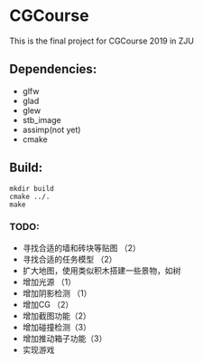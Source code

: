 # CGCourse

This is the final project for CGCourse 2019 in ZJU

## Dependencies:

- glfw
- glad 
- glew
- stb_image
- assimp(not yet)
- cmake

## Build:

```
mkdir build
cmake ../.
make
```

### TODO:

* 寻找合适的墙和砖块等贴图 （2）
* 寻找合适的任务模型 （2）
* 扩大地图，使用类似积木搭建一些景物，如树
* 增加光源 （1）
* 增加阴影检测 （1）
* 增加CG （2）
* 增加截图功能（2）
* 增加碰撞检测（3）
* 增加推动箱子功能（3）
* 实现游戏
